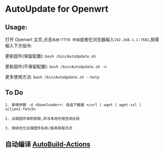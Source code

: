 # AutoUpdate for Openwrt

## Usage:

   打开 Openwrt 主页,点击`系统`-`TTYD 终端`或者在浏览器输入`192.168.1.1:7681`,按需输入下方指令:

   更新固件(保留配置): `bash /bin/AutoUpdate.sh`

   更新固件(不保留配置): `bash /bin/AutoUpdate.sh -n`

   更多使用方法: `bash /bin/AutoUpdate.sh --help`

## To Do
	
	1. 新增参数 -d <Downloader>: 自选下载器 <curl | wget | wget-ssl | uclient-fetch>

	2. 云端固件体积获取,并与本地可用空间比较

	3. 继续优化云端固件名称/版本获取方式

## 自动编译 [AutoBuild-Actions](https://github.com/Hyy2001X/AutoBuild-Actions)
